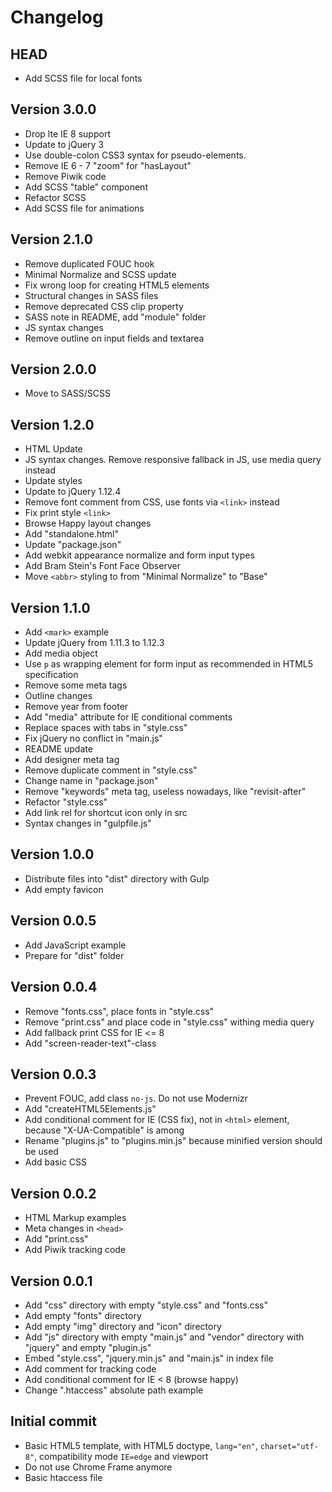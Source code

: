 # Changelog #


## HEAD ##

* Add SCSS file for local fonts


## Version 3.0.0 ##

* Drop lte IE 8 support
* Update to jQuery 3
* Use double-colon CSS3 syntax for pseudo-elements.
* Remove IE 6 - 7 "zoom" for "hasLayout"
* Remove Piwik code
* Add SCSS "table" component
* Refactor SCSS
* Add SCSS file for animations


## Version 2.1.0 ##

* Remove duplicated FOUC hook
* Minimal Normalize and SCSS update
* Fix wrong loop for creating HTML5 elements
* Structural changes in SASS files
* Remove deprecated CSS clip property
* SASS note in README, add "module" folder
* JS syntax changes
* Remove outline on input fields and textarea


## Version 2.0.0 ##

* Move to SASS/SCSS


## Version 1.2.0 ##

* HTML Update
* JS syntax changes. Remove responsive fallback in JS, use media query instead
* Update styles
* Update to jQuery 1.12.4
* Remove font comment from CSS, use fonts via `<link>` instead
* Fix print style `<link>`
* Browse Happy layout changes
* Add "standalone.html"
* Update "package.json"
* Add webkit appearance normalize and form input types
* Add Bram Stein's Font Face Observer
* Move `<abbr>` styling to from "Minimal Normalize" to "Base"


## Version 1.1.0 ##

* Add `<mark>` example
* Update jQuery from 1.11.3 to 1.12.3
* Add media object
* Use `p` as wrapping element for form input as recommended in HTML5 specification
* Remove some meta tags
* Outline changes
* Remove year from footer
* Add "media" attribute for IE conditional comments
* Replace spaces with tabs in "style.css"
* Fix jQuery no conflict in "main.js"
* README update
* Add designer meta tag
* Remove duplicate comment in "style.css"
* Change name in "package.json"
* Remove "keywords" meta tag, useless nowadays, like "revisit-after"
* Refactor "style.css"
* Add link rel for shortcut icon only in src
* Syntax changes in "gulpfile.js"


## Version 1.0.0 ##

* Distribute files into "dist" directory with Gulp
* Add empty favicon


## Version 0.0.5 ##

* Add JavaScript example
* Prepare for "dist" folder


## Version 0.0.4 ##

* Remove "fonts.css", place fonts in "style.css"
* Remove "print.css" and place code in "style.css" withing media query
* Add fallback print CSS for IE <= 8
* Add "screen-reader-text"-class


## Version 0.0.3 ##

* Prevent FOUC, add class `no-js`. Do not use Modernizr
* Add "createHTML5Elements.js"
* Add conditional comment for IE (CSS fix), not in `<html>` element,
  because "X-UA-Compatible" is among
* Rename "plugins.js" to "plugins.min.js" because minified version 
  should be used
* Add basic CSS


## Version 0.0.2 ##

* HTML Markup examples
* Meta changes in `<head>`
* Add "print.css"
* Add Piwik tracking code


## Version 0.0.1 ##

* Add "css" directory with empty "style.css" and "fonts.css"
* Add empty "fonts" directory
* Add empty "img" directory and "icon" directory
* Add "js" directory with empty "main.js" and "vendor" directory
  with "jquery" and empty "plugin.js"
* Embed "style.css", "jquery.min.js" and "main.js" in index file
* Add comment for tracking code
* Add conditional comment for IE < 8 (browse happy)
* Change ".htaccess" absolute path example


## Initial commit ##

* Basic HTML5 template, with HTML5 doctype, `lang="en"`, `charset="utf-8"`, 
  compatibility mode `IE=edge` and viewport
* Do not use Chrome Frame anymore
* Basic htaccess file
